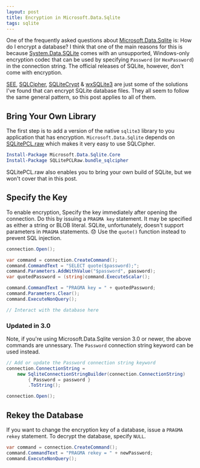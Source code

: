 ```yaml
---
layout: post
title: Encryption in Microsoft.Data.Sqlite
tags: sqlite
---
```


One of the frequently asked questions about [Microsoft.Data.Sqlite][1] is: How do I encrypt a database? I think that one
of the main reasons for this is because [System.Data.SQLite][2] comes with an unsupported, Windows-only encryption codec
that can be used by specifying `Password` (or `HexPassword`) in the connection string. The official releases of SQLite,
however, don't come with encryption.

[SEE][3], [SQLCipher][4], [SQLiteCrypt][5] & [wxSQLite3][6] are just some of the solutions I've found that can encrypt
SQLite database files. They all seem to follow the same general pattern, so this post applies to all of them.

Bring Your Own Library
----------------------
The first step is to add a version of the native `sqlite3` library to you application that has encryption.
`Microsoft.Data.Sqlite` depends on [SQLitePCL.raw][7] which makes it very easy to use SQLCipher.

```powershell
Install-Package Microsoft.Data.Sqlite.Core
Install-Package SQLitePCLRaw.bundle_sqlcipher
```

SQLitePCL.raw also enables you to bring your own build of SQLite, but we won't cover that in this post.

Specify the Key
---------------
To enable encryption, Specify the key immediately after opening the connection. Do this by issuing a `PRAGMA key`
statement. It may be specified as either a string or BLOB literal. SQLite, unfortunately, doesn't support parameters in
`PRAGMA` statements. :disappointed: Use the `quote()` function instead to prevent SQL injection.

```csharp
connection.Open();

var command = connection.CreateCommand();
command.CommandText = "SELECT quote($password);";
command.Parameters.AddWithValue("$password", password);
var quotedPassword = (string)command.ExecuteScalar();

command.CommandText = "PRAGMA key = " + quotedPassword;
command.Parameters.Clear();
command.ExecuteNonQuery();

// Interact with the database here
```

### Updated in 3.0

Note, if you're using Microsoft.Data.Sqlite version 3.0 or newer, the above commands are unnessary. The `Password` connection string keyword can be used instead.

```csharp
// Add or update the Password connection string keyword
connection.ConnectionString =
    new SqliteConnectionStringBuilder(connection.ConnectionString)
        { Password = password }
        .ToString();

connection.Open();
```

Rekey the Database
------------------
If you want to change the encryption key of a database, issue a `PRAGMA rekey` statement. To decrypt the database,
specify `NULL`.

```csharp
var command = connection.CreateCommand();
command.CommandText = "PRAGMA rekey = " + newPassword;
command.ExecuteNonQuery();
```

  [1]: https://github.com/aspnet/Microsoft.Data.Sqlite
  [2]: http://system.data.sqlite.org/index.html/doc/trunk/www/index.wiki
  [3]: http://www.hwaci.com/sw/sqlite/see.html
  [4]: https://www.zetetic.net/sqlcipher/
  [5]: http://sqlite-crypt.com/index.htm
  [6]: https://github.com/utelle/wxsqlite3
  [7]: https://github.com/ericsink/SQLitePCL.raw
